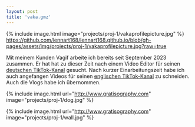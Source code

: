 ```yaml
---
layout: post
title: 'vaka.gmz'
---
```


{% include image.html image="projects/proj-1/vakaprofilepicture.jpg" %}
https://github.com/lennart168/lennart168.github.io/blob/gh-pages/assets/img/projects/proj-1/vakaprofilepicture.jpg?raw=true

Mit meinem Kunden Vagif arbeite ich bereits seit September 2023 zusammen. Er hat hat zu dieser Zeit nach einem Video Editor für seinen [deutschen TikTok-Kanal](https://tiktok.com/@vaka.dubai) gesucht. Nach kurzer Einarbeitungszeit habe ich auch angefangen Videos für seinen [englischen TikTok-Kanal](https://tiktok.com/@vaka.gmz) zu schneiden. Auch die Vlogs habe ich übernommen.


{% include image.html url="http://www.gratisography.com" image="projects/proj-1/dog.jpg" %}

{% include image.html url="http://www.gratisography.com" image="projects/proj-1/wall.jpg" %}
